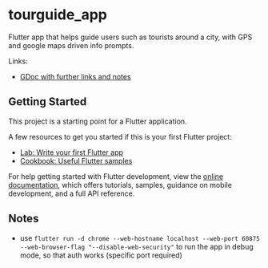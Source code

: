 # tourguide_app

Flutter app that helps guide users such as tourists around a city, with GPS and google maps driven info prompts.

Links:

- [GDoc with further links and notes](https://docs.google.com/document/d/163i37yum3VPPOEcq8DF8_kD8VAgpzDPC4ht41BfP4zg/edit?usp=sharing)

## Getting Started

This project is a starting point for a Flutter application.

A few resources to get you started if this is your first Flutter project:

- [Lab: Write your first Flutter app](https://docs.flutter.dev/get-started/codelab)
- [Cookbook: Useful Flutter samples](https://docs.flutter.dev/cookbook)

For help getting started with Flutter development, view the
[online documentation](https://docs.flutter.dev/), which offers tutorials,
samples, guidance on mobile development, and a full API reference.

## Notes

- use `flutter run -d chrome --web-hostname localhost --web-port 60875 --web-browser-flag "--disable-web-security"` to run the app in debug mode, so that auth works (specific port required)
